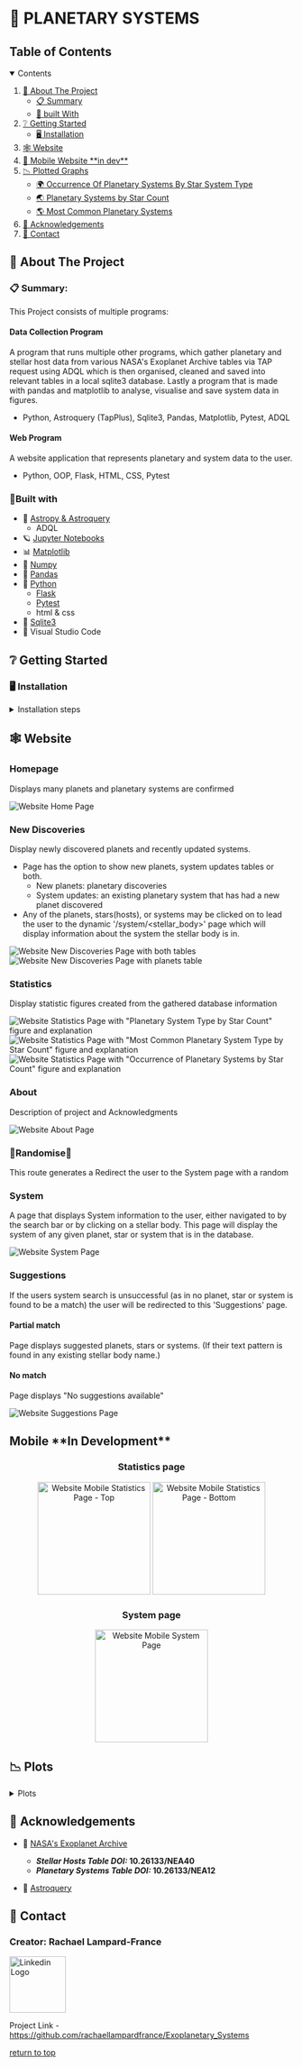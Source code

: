 <a id='top'></a>

# 🌌 PLANETARY SYSTEMS

<a id='table_of_contents'></a>

## Table of Contents
<details open>
<summary>Contents</summary>

1. [📖 About The Project](#about_the_project)
    - [📋 Summary](#summary)
    - [🔧 built With](#built_with)
2. [❔ Getting Started](#getting_started)
    - [🖥️ Installation](#installation)
3. [🕸️ Website](#website)
4. [📱 Mobile Website \*\*in dev\*\*](#mobile_web)
5. [📉 Plotted Graphs](#plots)
    - [🌍 Occurrence Of Planetary Systems By Star System Type](#plot1)
    - [🌏 Planetary Systems by Star Count](#plot2)
    - [🌎 Most Common Planetary Systems](#plot3)
6. [📡 Acknowledgements](#acknowledgements)
7. [📧 Contact](#contact)

<!-- 🌠☄️👩‍🚀👩‍💻👩‍🔬💬💭🥼📻🔍📷📃📝✒️📊📆🗃️🪐 -->
</details>

<a id='about_the_project'></a>

## 📖 About The Project
<a id='summary'></a>

### 📋 Summary:
This Project consists of multiple programs:
#### Data Collection Program
A program that runs multiple other programs, which gather planetary and stellar host data from various NASA's Exoplanet Archive tables via TAP request using ADQL which is then organised, cleaned and saved into relevant tables in a local sqlite3 database. Lastly a program that is made with pandas and matplotlib to analyse, visualise and save system data in figures.
- Python, Astroquery (TapPlus), Sqlite3, Pandas, Matplotlib, Pytest, ADQL

#### Web Program
A website application that represents planetary and system data to the user.
- Python, OOP, Flask, HTML, CSS, Pytest

<a id='built_with'></a>

### 🔧Built with

- 🌌 [Astropy & Astroquery](https://astroquery.readthedocs.io/en/latest/index.html)
    - ADQL 
- 🪐 [Jupyter Notebooks](https://docs.jupyter.org/en/stable/install.html)
- 📊 [Matplotlib](https://matplotlib.org/stable/install/index.html)
- 🔢 [Numpy](https://numpy.org/install/)
- 🐼 [Pandas](https://pandas.pydata.org/docs/getting_started/install.html)
- 🐍 [Python](https://www.python.org/downloads/)
    - [Flask](https://flask.palletsprojects.com/en/stable/)
    - [Pytest](https://docs.pytest.org/en/stable/)
    - html & css
- 🌿 [Sqlite3](https://www.sqlite.org/)
- 💠 Visual Studio Code

<a id='getting_started'></a>

## ❔ Getting Started

<a id='installation'></a>

### 🖥️ Installation

<details closed>
<summary>Installation steps</summary>

1. Fork this repository
    - git clone https://github.com/rachaellampardfrance/Exoplanetary_Systems
2. Install requirements.txt

        $pip install -r requirements.txt
</details>


<a id="website"></a>

## 🕸️ Website

### Homepage
Displays many planets and planetary systems are confirmed

<img src='static/readme_imgs/home.png' alt='Website Home Page'>

### New Discoveries
Display newly discovered planets and recently updated systems.
- Page has the option to show new planets, system updates tables or both.
    - New planets: planetary discoveries
    - System updates: an existing planetary system that has had a new planet discovered
- Any of the planets, stars(hosts), or systems may be clicked on to lead the user to the dynamic '/system/<stellar_body>' page which will display information about the system the stellar body is in. 

<img src='static/readme_imgs/new_disc_both.png' alt='Website New Discoveries Page with both tables'>

<img src='static/readme_imgs/new_disc_planets.png' alt='Website New Discoveries Page with planets table'>

### Statistics
Display statistic figures created from the gathered database information

<img src='static/readme_imgs/statistics.png' alt='Website Statistics Page with "Planetary System Type by Star Count" figure and explanation'>

<img src='static/readme_imgs/statistics_2.png' alt='Website Statistics Page with "Most Common Planetary System Type by Star Count" figure and explanation'>

<img src='static/readme_imgs/statistics_3.png' alt='Website Statistics Page with "Occurrence of Planetary Systems by Star Count" figure and explanation'>

### About
Description of project and Acknowledgments

<img src='static/readme_imgs/about.png' alt='Website About Page'>

### 🎲Randomise🎲
This route generates a Redirect the user to the System page with a random 

### System
A page that displays System information to the user, either navigated to by the search bar or by clicking on a stellar body. This page will display the system of any given planet, star or system that is in the database.

<img src='static/readme_imgs/system.png' alt='Website System Page'>

### Suggestions
If the users system search is unsuccessful (as in no planet, star or system is found to be a match) the user will be redirected to this 'Suggestions' page.

#### Partial match
Page displays suggested planets, stars or systems. (If their text pattern is found in any existing stellar body name.)

#### No match
Page displays "No suggestions available"

<img src='static/readme_imgs/suggestions.png' alt='Website Suggestions Page'>

<a id='mobile_web'></a>

## Mobile \*\*In Development\*\*

### <p align="center">Statistics page</p>
<p align="center">
<img src='static/readme_imgs/mobile_statistics.png' alt='Website Mobile Statistics Page - Top' width='200'>
<img src='static/readme_imgs/mobile_statistics_2.png' alt='Website Mobile Statistics Page - Bottom' width='200'>
</p>

### <p align="center">System page</p>
<p align="center">
<img src='static/readme_imgs/mobile_system.png' alt='Website Mobile System Page' width='200'>
</p>

<a id='plots'></a>

## 📉 Plots
<details closed>
<summary>Plots</summary>
The program creates three plot figures...

<a id='plot1'></a>

#### 🌍**1. Occurrence Of Planetary Systems By Star System Type:**


Intent:
A pie chart representation of what type of systems planets most commonly occur in relation to how many stars are within the system.

Contents:
- Figure
    - Pie chart - *represents data of what systems planets most commonly occur in, related to how many stars are in the system.*
    - Legend - *displays how many stars are in each system on the pie chart related by color.*
    - Additional planetary discovery data - *extra data displayed on the figure represents how many confirmed planetary systems have been discovered as well as individual exoplanets.*

<p align="center">
<img src='static/occurrence_of_planetary_systems_by_star_system_type.png' alt='"occurrence of planetary systems by star system type" pie chart' width='600'>
</p>

<a id='plot2'></a>

#### 🌏**2. Planetary Systems by Star Count:**

Intent:
A figure containing two nested bar charts that represent all observations of exoplanet systems, nested by how many planets occur in each system and organised by how many stars are in the system. This is intended to show the frequency in which exoplanets/multi-planetary systems occur in relation to singular star and binary star systems.

The same data is shown in two formats: scale and log. 'Scale' helps visualise the actual occurrence of planetary systems whereas 'log' is intended to help visualise small frequencies.

Contents:
- Figure
    - Nested bar chart - *represents all observations of planetary systems, nested by how many planets occur in each system and organised by how many stars are in the system.*
    - Nested bar chart LOG - *represents the same data as above but in a log format to help visualise small data*

<p align="center">
<img src='static/planetary_systems_by_star_count.png' alt='planetary systems by star count figure image' width='900'>
</p>


<a id='plot3'></a>

#### 🌎**3. Most Common Planetary Systems:**

Intent:
A collection of pie charts which are independent of one another, each corresponding to a type of star/binary star system. Each pie chart represents which is the most common type of planetary system in relation to the star system.

>[!NOTE] These pie charts do not include any planetary systems that would fall in less than 1% of the overall data (this is to prevent small data crowding the data: as this is a visual generalisation)
>
>Additionally note that data that falls in less than the 1% is completely left out of the data.


Contents:
- Figure
    - Pie charts - *Each pie chart represents which is the most common type of planetary system in relation to it's systems star count*
    - Legend - *The legend visualises the planet count by color and applies to all pie charts*

<p align="center">
<img src='static/most_common_planetary_systems.png' alt='Most common planetary system pie charts figure' width='900'>
</p>

</details>


<a id='acknowledgements'></a>

## 📡 Acknowledgements

- 🚀 [NASA's Exoplanet Archive](https://exoplanetarchive.ipac.caltech.edu)
    - ***Stellar Hosts Table DOI:* 10.26133/NEA40**
    - ***Planetary Systems Table DOI:* 10.26133/NEA12**


- 🔭 [Astroquery](https://ui.adsabs.harvard.edu/abs/2019AJ....157...98G/abstract)


<a id='contact'></a>

## 📧 Contact

###  Creator: Rachael Lampard-France

<!-- [![Linkedin Logo](linkedin.png)](https://www.linkedin.com/in/rachael-lampard-france-a5995b195/) -->

<a href='https://www.linkedin.com/in/rachael-lampard-france-a5995b195/'><img src='static/icons/linkedin.png' alt='Linkedin Logo' width='100'></a>

Project Link - https://github.com/rachaellampardfrance/Exoplanetary_Systems

[return to top](#top)
